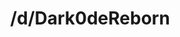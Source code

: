 ---
title: /d/Dark0deReborn
link_onion: http://vworp2mspe566cws.onion/to/dread/f2dbd03ec5
tags:
  - dark0de
---
